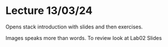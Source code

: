 # Lecture 13/03/24

Opens stack introduction with slides and then exercises.

Images speaks more than words. To review look at Lab02 Slides